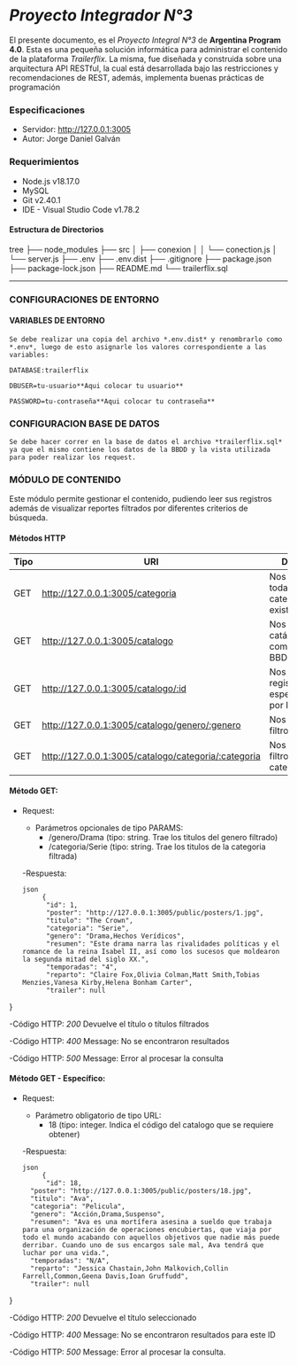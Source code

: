 # _Proyecto Integrador N°3_

El presente documento, es el *Proyecto Integral N°3* de **Argentina Program 4.0**. Esta es una pequeña solución informática para administrar el contenido de la plataforma _Trailerflix_.
La misma, fue diseñada y construida sobre una arquitectura API RESTful, la cual está desarrollada bajo las restricciones y recomendaciones de REST, además, implementa buenas prácticas de programación

### Especificaciones
- Servidor: http://127.0.0.1:3005
- Autor: Jorge Daniel Galván
  
### Requerimientos
- Node.js v18.17.0
- MySQL
- Git v2.40.1
- IDE - Visual Studio Code v1.78.2 

#### Estructura de Directorios
tree
    ├── node_modules
    ├── src
    │   ├── conexion
    │   │   └── conection.js
    │   └── server.js
    ├── .env
    ├── .env.dist
    ├── .gitignore
    ├── package.json
    ├── package-lock.json 
    ├── README.md 
    └── trailerflix.sql


---
### CONFIGURACIONES DE ENTORNO
  #### VARIABLES DE ENTORNO
    Se debe realizar una copia del archivo *.env.dist* y renombrarlo como *.env*, luego de esto asignarle los valores correspondiente a las variables:

    DATABASE:trailerflix
    
    DBUSER=tu-usuario**Aqui colocar tu usuario**

    PASSWORD=tu-contraseña**Aqui colocar tu contraseña**
### CONFIGURACION BASE DE DATOS
    Se debe hacer correr en la base de datos el archivo *trailerflix.sql* ya que el mismo contiene los datos de la BBDD y la vista utilizada para poder realizar los request.
    
### MÓDULO DE CONTENIDO

Este módulo permite gestionar el contenido, pudiendo leer sus registros además de visualizar reportes filtrados por diferentes criterios de búsqueda.

#### Métodos HTTP

| Tipo          | URI           | Descripción                        |
|---------------|---------------|-----------------------------------|
| GET | http://127.0.0.1:3005/categoria | Nos muestra todas las categorias que existen |
| GET | http://127.0.0.1:3005/catalogo | Nos muestra el catálogo completo de la BBDD |
| GET | http://127.0.0.1:3005/catalogo/:id | Nos muestra un registro en específico(filtrado por ID) |
| GET | http://127.0.0.1:3005/catalogo/genero/:genero | Nos muestra el filtro por género |
| GET | http://127.0.0.1:3005/catalogo/categoria/:categoria | Nos muestra el filtro por categoria |

#### Método GET:
- Request:
  - Parámetros opcionales de tipo PARAMS:
    - /genero/Drama  (tipo: string. Trae los titulos del genero filtrado) 
    - /categoria/Serie (tipo: string. Trae los titulos de la categoria filtrada) 
     
  -Respuesta:

      json
           {
            "id": 1,
            "poster": "http://127.0.0.1:3005/public/posters/1.jpg",
            "titulo": "The Crown",
            "categoria": "Serie",
            "genero": "Drama,Hechos Verídicos",
            "resumen": "Este drama narra las rivalidades políticas y el romance de la reina Isabel II, así como los sucesos que moldearon la segunda mitad del siglo XX.",
            "temporadas": "4",
            "reparto": "Claire Fox,Olivia Colman,Matt Smith,Tobias Menzies,Vanesa Kirby,Helena Bonham Carter",
            "trailer": null
}

  -Código HTTP: *200* Devuelve el título o títulos filtrados

  -Código HTTP: *400* Message: No se encontraron resultados

  -Código HTTP: *500* Message: Error al procesar la consulta

#### Método GET - Específico:
- Request:
  - Parámetro obligatorio de tipo URL:
    - 18 (tipo: integer. Indica el código del catalogo que se requiere obtener)
     
  -Respuesta:

      json
           {
            "id": 18,
        "poster": "http://127.0.0.1:3005/public/posters/18.jpg",
        "titulo": "Ava",
        "categoria": "Pelicula",
        "genero": "Acción,Drama,Suspenso",
        "resumen": "Ava es una mortífera asesina a sueldo que trabaja para una organización de operaciones encubiertas, que viaja por todo el mundo acabando con aquellos objetivos que nadie más puede derribar. Cuando uno de sus encargos sale mal, Ava tendrá que luchar por una vida.",
        "temporadas": "N/A",
        "reparto": "Jessica Chastain,John Malkovich,Collin Farrell,Common,Geena Davis,Ioan Gruffudd",
        "trailer": null
}

  -Código HTTP: *200* Devuelve el título seleccionado

  -Código HTTP: *400* Message: No se encontraron resultados para este ID

  -Código HTTP: *500* Message: Error al procesar la consulta.